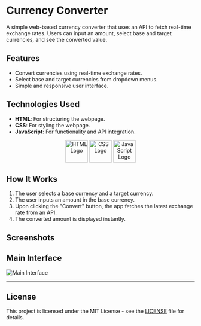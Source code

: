 # Currency Converter

A simple web-based currency converter that uses an API to fetch real-time exchange rates. Users can input an amount, select base and target currencies, and see the converted value.

## Features

- Convert currencies using real-time exchange rates.
- Select base and target currencies from dropdown menus.
- Simple and responsive user interface.

## Technologies Used

- **HTML**: For structuring the webpage.
- **CSS**: For styling the webpage.
- **JavaScript**: For functionality and API integration.
<p align="center"> <img src="https://img.icons8.com/color/96/html-5--v1.png" alt="HTML Logo" width="60" height="60"/> <img src="https://img.icons8.com/color/96/css3.png" alt="CSS Logo" width="60" height="60"/> <img src="https://img.icons8.com/color/96/javascript--v1.png" alt="JavaScript Logo" width="60" height="60"/> </p>

## How It Works

1. The user selects a base currency and a target currency.
2. The user inputs an amount in the base currency.
3. Upon clicking the "Convert" button, the app fetches the latest exchange rate from an API.
4. The converted amount is displayed instantly.


## Screenshots

## **Main Interface**
![Main Interface](currencyconverter)

---

## License

This project is licensed under the MIT License - see the [LICENSE](MIT-LICENSE) file for details.
